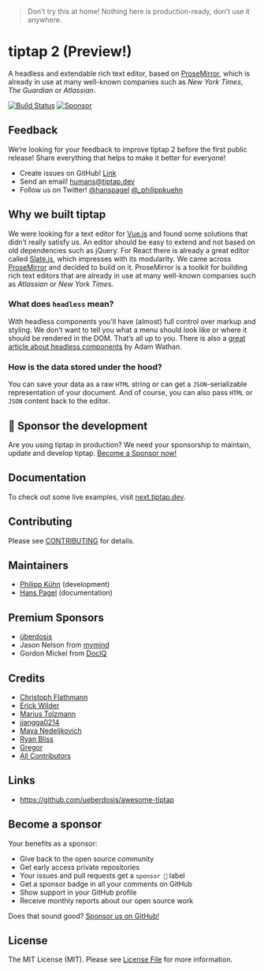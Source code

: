 > Don’t try this at home! Nothing here is production-ready, don’t use it anywhere.

# tiptap 2 (Preview!)

A headless and extendable rich text editor, based on [ProseMirror](https://github.com/ProseMirror/prosemirror), which is already in use at many well-known companies such as *New York Times*, *The Guardian* or *Atlassian*.

<!-- [![Version](https://img.shields.io/npm/v/tiptap.svg?label=version)](https://www.npmjs.com/package/tiptap)
[![Downloads](https://img.shields.io/npm/dm/tiptap.svg)](https://npmcharts.com/compare/tiptap?minimal=true)
[![License](https://img.shields.io/npm/l/tiptap.svg)](https://www.npmjs.com/package/tiptap)
[![Filesize](https://img.badgesize.io/https://unpkg.com/tiptap/dist/tiptap.min.js?compression=gzip&label=size&colorB=000000)](https://www.npmjs.com/package/tiptap) -->
[![Build Status](https://github.com/ueberdosis/tiptap-next/workflows/build/badge.svg)](https://github.com/ueberdosis/tiptap-next/actions)
[![Sponsor](https://img.shields.io/static/v1?label=Sponsor&message=%E2%9D%A4&logo=GitHub)](https://github.com/sponsors/ueberdosis)

## Feedback
We’re looking for your feedback to improve tiptap 2 before the first public release! Share everything that helps to make it better for everyone!

* Create issues on GitHub! [Link](https://github.com/ueberdosis/tiptap-next/issues)
* Send an email! [humans@tiptap.dev](mailto:humans@tiptap.dev)
* Follow us on Twitter! [@hanspagel](https://twitter.com/hanspagel) [@_philippkuehn](https://twitter.com/_philippkuehn)

## Why we built tiptap
We were looking for a text editor for [Vue.js](https://github.com/vuejs/vue) and found some solutions that didn’t really satisfy us. An editor should be easy to extend and not based on old dependencies such as jQuery. For React there is already a great editor called [Slate.js](https://github.com/ianstormtaylor/slate), which impresses with its modularity. We came across [ProseMirror](https://github.com/prosemirror) and decided to build on it. ProseMirror is a toolkit for building rich text editors that are already in use at many well-known companies such as *Atlassian* or *New York Times*.

### What does `headless` mean?
With headless components you'll have (almost) full control over markup and styling. We don’t want to tell you what a menu should look like or where it should be rendered in the DOM. That’s all up to you. There is also a [great article about headless components](https://adamwathan.me/renderless-components-in-vuejs/) by Adam Wathan.

### How is the data stored under the hood?
You can save your data as a raw `HTML` string or can get a `JSON`-serializable representation of your document. And of course, you can also pass `HTML` or `JSON` content back to the editor.

## 💖 Sponsor the development
Are you using tiptap in production? We need your sponsorship to maintain, update and develop tiptap. [Become a Sponsor now!](https://github.com/sponsors/ueberdosis)

## Documentation
To check out some live examples, visit [next.tiptap.dev](https://next.tiptap.dev/).

## Contributing
Please see [CONTRIBUTING](CONTRIBUTING.md) for details.

## Maintainers
- [Philipp Kühn](https://github.com/philippkuehn) (development)
- [Hans Pagel](https://github.com/hanspagel) (documentation)

## Premium Sponsors
- [überdosis](https://ueberdosis.io/)
- Jason Nelson from [mymind](https://mymind.com/)
- Gordon Mickel from [DocIQ](https://www.dociq.io/)

## Credits
- [Christoph Flathmann](https://github.com/Chrissi2812)
- [Erick Wilder](https://github.com/erickwilder)
- [Marius Tolzmann](https://github.com/mariux)
- [jjangga0214](https://github.com/jjangga0214)
- [Maya Nedeljkovich](https://github.com/mayacoda)
- [Ryan Bliss](https://github.com/ryanbliss)
- [Gregor](https://github.com/gambolputty)
- [All Contributors](../../contributors)

## Links
- https://github.com/ueberdosis/awesome-tiptap

## Become a sponsor
Your benefits as a sponsor:

* Give back to the open source community
* Get early access private repositories
* Your issues and pull requests get a `sponsor 💖` label
* Get a sponsor badge in all your comments on GitHub
* Show support in your GitHub profile
* Receive monthly reports about our open source work

Does that sound good? [Sponsor us on GitHub!](https://github.com/sponsors/ueberdosis)

## License
The MIT License (MIT). Please see [License File](LICENSE.md) for more information.
